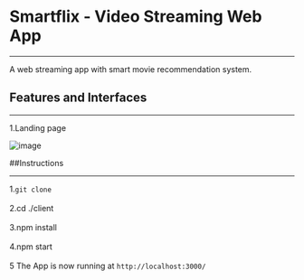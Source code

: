 # Smartflix - Video Streaming Web App
-------------------------------------------------------------------------------------------------------------------------------------------------------------------------

A web streaming app with smart movie recommendation system. 

## Features and Interfaces

-------------------------------------------------------------------------------------------------------------------------------------------------------------------------
  1.Landing page
  
  ![image](https://user-images.githubusercontent.com/79754424/167499938-f9174afd-19b8-42b7-b68b-1780b872ea2b.png)


##Instructions

-------------------------------------------------------------------------------------------------------------------------------------------------------------------------

  1.`git clone` <br/>
  <br/>
  2.cd ./client <br/>
  <br/>
  3.npm install <br/>
  <br/>
  4.npm start <br/>
  <br/>
  5 The App is now running at `http://localhost:3000/`

